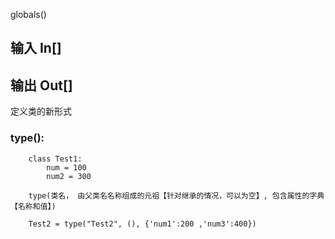 globals()

## 输入 In[]
## 输出 Out[]


定义类的新形式
### type():

```
    class Test1:
        num = 100
        num2 = 300
        
    type(类名， 由父类名名称组成的元祖【针对继承的情况，可以为空】, 包含属性的字典【名称和值】)
        
    Test2 = type("Test2", (), {'num1':200 ,'num3':400})
```
    
    